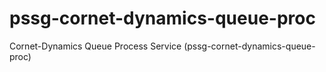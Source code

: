 # pssg-cornet-dynamics-queue-proc
Cornet-Dynamics Queue Process Service (pssg-cornet-dynamics-queue-proc)
